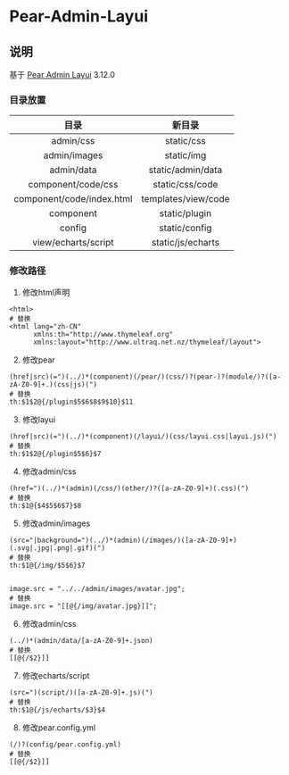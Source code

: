# Pear-Admin-Layui

## 说明

基于 [Pear Admin Layui](https://gitee.com/pear-admin/Pear-Admin-Layui) 3.12.0

### 目录放置

|          **目录**           |       **新目录**       |
|:-------------------------:|:-------------------:|
|         admin/css         |     static/css      |
|       admin/images        |     static/img      |
|        admin/data         |  static/admin/data  |
|    component/code/css     |   static/css/code   |
| component/code/index.html | templates/view/code |
|         component         |    static/plugin    |
|          config           |    static/config    |
|    view/echarts/script    |  static/js/echarts  |

### 修改路径

1. 修改html声明

```text
<html>
# 替换
<html lang="zh-CN"
      xmlns:th="http://www.thymeleaf.org"
      xmlns:layout="http://www.ultraq.net.nz/thymeleaf/layout">
```

2. 修改pear

```text
(href|src)(=")(../)*(component)(/pear/)(css/)?(pear-)?(module/)?([a-zA-Z0-9]+.)(css|js)(")
# 替换
th:$1$2@{/plugin$5$6$8$9$10}$11
```

3. 修改layui

```text
(href|src)(=")(../)*(component)(/layui/)(css/layui.css|layui.js)(")
# 替换
th:$1$2@{/plugin$5$6}$7
```

4. 修改admin/css

```text
(href=")(../)*(admin)(/css/)(other/)?([a-zA-Z0-9]+)(.css)(")
# 替换
th:$1@{$4$5$6$7}$8
```

5. 修改admin/images

```text
(src="|background=")(../)*(admin)(/images/)([a-zA-Z0-9]+)(.svg|.jpg|.png|.gif)(")
# 替换
th:$1@{/img/$5$6}$7


image.src = "../../admin/images/avatar.jpg";
# 替换
image.src = "[[@{/img/avatar.jpg}]]";
```

6. 修改admin/css

```text
(../)*(admin/data/[a-zA-Z0-9]+.json)
# 替换
[[@{/$2}]]
```

7. 修改echarts/script

```text
(src=")(script/)([a-zA-Z0-9]+.js)(")
# 替换
th:$1@{/js/echarts/$3}$4
```

8. 修改pear.config.yml

```text
(/)?(config/pear.config.yml)
# 替换
[[@{/$2}]]
```

